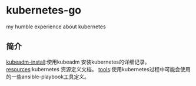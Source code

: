 # kubernetes-go
my humble experience about kubernetes 

## 简介

[kubeadm-install](./kubeadm-install):使用kubeadm 安装kubernetes的详细记录。
[resources](./resources):kubernetes 资源定义文档。
[tools](./tools):使用kubernetes过程中可能会使用的一些ansible-playbook工具定义。
